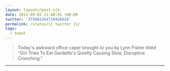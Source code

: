 ```yaml
---
layout: layouts/post.njk
date: 2013-09-03 21:08:01 +00:00
twitter: '375002264710426624'
permalink: /status/{{ twitter }}/
tags: 
  - tweet
---
```


> Today's awkward office caper brought to you by Lynn Fisher titled "Girl Tries To Eat Gardetto's Quietly Causing Slow, Disruptive Crunching."

---
